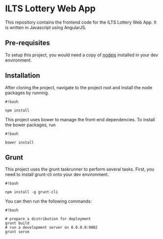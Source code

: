 # ILTS Lottery Web App #
This repository contains the frontend code for the ILTS Lottery Web App. It is written in Javascript using AngularJS.

## Pre-requisites ##
To setup this project, you would need a copy of [nodejs](https://nodejs.org/en/) installed in your dev environment.

## Installation ##
After cloning the project, navigate to the project root and install the node packages by running.

```
#!bash

npm install
```

This project uses bower to manage the front-end dependencies. To install the bower packages, run 

```
#!bash

bower install
```

## Grunt ##
This project uses the grunt taskrunner to perform several tasks. First, you need to install grunt-cli onto your dev environment.

```
#!bash

npm install -g grunt-cli
```

You can then run the following commands:
```
#!bash

# prepare a distribution for deployment
grunt build
# run a development server on 0.0.0.0:9002
grunt serve
```


